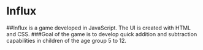 # Influx
##Influx is a game developed in JavaScript. The UI is created with HTML and CSS.
###Goal of the game is to develop quick addition and subtraction capabilities in children of the age group 5 to 12.
